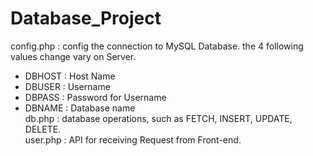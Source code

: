 # Database_Project

config.php : config the connection to MySQL Database. the 4 following values change vary on Server.
- DBHOST : Host Name
- DBUSER : Username
- DBPASS : Password for Username
- DBNAME : Database name<br>
db.php : database operations, such as FETCH, INSERT, UPDATE, DELETE.<br>
user.php : API for receiving Request from Front-end.
